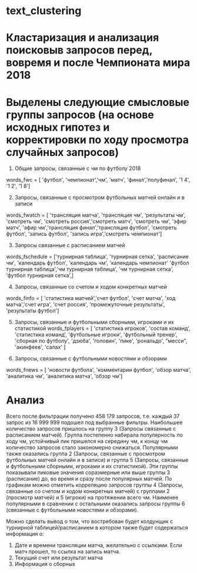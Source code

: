 # text_clustering

# Кластаризация и анализация поисковыв запросов перед, вовремя и после Чемпионата мира 2018

# Выделены следующие смысловые группы запросов (на основе исходных гипотез и корректировки по ходу просмотра случайных запросов) 

1. Общие запросы, связанные с чм по футболу 2018

words_fwc = [ 'футбол', 'чемпионат','чм', 'матч', 'финал','полуфинал', '1 4', '1 2', '1 8']

2. Запросы, связанные с просмотром футбольных матчей онлайн и в записи

words_fwatch = [ 'трансляция матча', 'трансляция чм', 'результаты чм', 'смотреть чм', 'смотреть россия','смотреть матч', 'смотреть чм', 'эфир матч', 'эфир чм','трансляция финал','трансляция футбол', 'смотреть футбол', 'запись футбол', 'запись игра','смотреть чемпионат']

3. Запросы связанные с расписанием матчей



words_fschedule = ['турнирная таблица', 'турнирная сетка', 'расписание чм', 'календарь футбол', 'календарь чм', 'календарь чемпионат' 'футбол турнирная таблица','чм турнирная таблица', 'чм турнирная сетка', 'футбол турнирная сетка',]

4. Запросы, связанные со счетом и ходом конкретных матчей


words_finfo = [ 'статистика матчей','счет футбол', 'счет матча', 'ход матча','счет игра', 'счет россия', 'промежуточные результаты', 'результаты футбол']

5. Запросы, связанные и футбольными сборными, игроками и их статистикой 
words_fplayers = [ 'статистика игроков', 'состав команд', 'статистика команд', 'футбольные игроки', 'футбольный тренер', 'cборная по футболу', 'дзюба', 'головин', 'пике', 'рональдо', "месси", 'акинфеев', 'салах' ]

6. Запросы, связанные с футбольными новостями и обзорами

words_fnews = [ 'новости футбола', 'комментарии футбол', 'обзор матча', 'аналитика чм', 'аналитика матча', 'обзор чм']

# Анализ
Всего после фильтрации получено 458 179 запросов, т.е. каждый 37 запрос из 16 999 999 подошел под выбранные фильтры. 
Наибольшее количество запросов пришлось на группу 3 (Запросы связанные с расписанием матчей). Группа постепенно набирала популярность по ходу чм, устойчивый пик пришелся на середину чм, к концу чм количество запросов стало закономерно снижаться.
Популярными также оказались  группа 2  (Запросы, связанные с просмотром футбольных матчей онлайн и в записи)  и группа 5 (Запросы, связанные и футбольными сборными, игроками и их статистикой). Эти группы показывали пиковые значения соразмерные или выше группы 3 (расписание) до, во время и сразу после популярных матчей. 
По графикам можно отметить корреляцию запросов группы 4 (Запросы, связанные со счетом и ходом конкретных матчей) с  группами 2 (просмотр матчей) и 5 (игроки) на протяжении всего чм. 
Наименее популярными в сравнении с остальными оказались запросы группы 6 (связанные с футбольными новостями и обзорами). 

Можно сделать вывод о том, что востребован будет колдунщик с турнирной таблицей/расписанием в котором также будет содержаться информация о:
1. Дате и времени трансляции матча, желательно с ссылками. Если матч прошел, то ссылка на запись матча. 
2. Текущий счет или результат матча
3. Информация о сборных 
